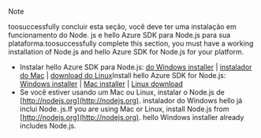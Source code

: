 
> [!NOTE]
> <span data-ttu-id="06254-101">toosuccessfully concluir esta seção, você deve ter uma instalação em funcionamento do Node. js e hello Azure SDK para Node.js para sua plataforma.</span><span class="sxs-lookup"><span data-stu-id="06254-101">toosuccessfully complete this section, you must have a working installation of Node.js and hello Azure SDK for Node.js for your platform.</span></span>
> 
> * <span data-ttu-id="06254-102">Instalar hello Azure SDK para Node.js: [do Windows installer](http://go.microsoft.com/fwlink/?LinkId=254279) | [instalador do Mac](http://go.microsoft.com/fwlink/?LinkId=253471) | [download do Linux](http://go.microsoft.com/fwlink/?LinkId=253472)</span><span class="sxs-lookup"><span data-stu-id="06254-102">Install hello Azure SDK for Node.js: [Windows installer](http://go.microsoft.com/fwlink/?LinkId=254279) | [Mac installer](http://go.microsoft.com/fwlink/?LinkId=253471) | [Linux download](http://go.microsoft.com/fwlink/?LinkId=253472)</span></span>
> * <span data-ttu-id="06254-103">Se você estiver usando um Mac ou Linux, instalar o Node.js de [http://nodejs.org](http://nodejs.org). instalador do Windows hello já inclui Node. js.</span><span class="sxs-lookup"><span data-stu-id="06254-103">If you are using Mac or Linux, install Node.js from [http://nodejs.org](http://nodejs.org). hello Windows installer already includes Node.js.</span></span>
> 
> 
